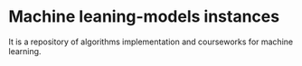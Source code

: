 # Machine leaning-models instances
It is a repository of algorithms implementation and courseworks for machine learning.
